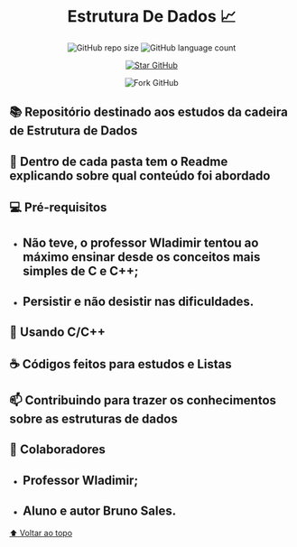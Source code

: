 
<div align="center">

# Estrutura De Dados 📈

</div>

<div align="center">

![GitHub repo size](https://img.shields.io/github/repo-size/brunossales/Estrutura_De_Dados)
![GitHub language count](https://img.shields.io/github/languages/count/brunossales/Estrutura_De_Dados)

<a href="https://img.shields.io/github/stars/brunossales/Estrutura_De_Dados?style=social" with = 100he> 

![Star GitHub](https://img.shields.io/github/stars/brunossales/Estrutura_De_Dados?style=social)

</a>


![Fork GitHub](https://img.shields.io/github/forks/brunossales/Estrutura_De_Dados?style=social)

</div>

## 📚 Repositório destinado aos estudos da cadeira de Estrutura de Dados

## 📁 Dentro de cada pasta tem o Readme explicando sobre qual conteúdo foi abordado

## 💻 Pré-requisitos

  - ## Não teve, o professor Wladimir tentou ao máximo ensinar desde os conceitos mais simples de C e C++;
  
  - ## Persistir e não desistir nas dificuldades.

## 🚀 Usando C/C++

## ☕ Códigos feitos para estudos e Listas

## 📫 Contribuindo para trazer os conhecimentos sobre as estruturas de dados

## 🤝 Colaboradores

- ## Professor Wladimir; 
  
- ## Aluno e autor Bruno Sales.

[⬆ Voltar ao topo](#estrutura-de-dados-)<br>
